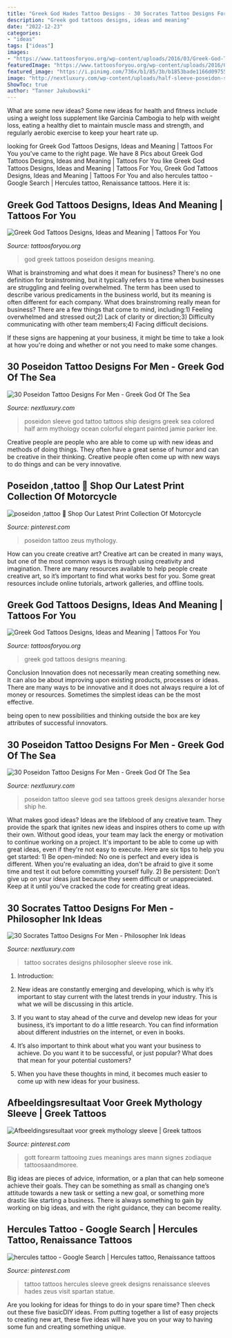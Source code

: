 ```yaml
---
title: "Greek God Hades Tattoo Designs - 30 Socrates Tattoo Designs For Men"
description: "Greek god tattoos designs, ideas and meaning"
date: "2022-12-23"
categories:
- "ideas"
tags: ["ideas"]
images:
- "https://www.tattoosforyou.org/wp-content/uploads/2016/03/Greek-God-Tattoos.jpg"
featuredImage: "https://www.tattoosforyou.org/wp-content/uploads/2016/03/Greek-God-Tattoos-Poseidon.jpg"
featured_image: "https://i.pinimg.com/736x/b1/85/3b/b1853bade1166d0975562fb676b2b2a3--tattoo-sleeves-sleeve-tattoos.jpg"
image: "http://nextluxury.com/wp-content/uploads/half-sleeve-poseidon-ship-tattoos-for-males.jpg"
ShowToc: true
author: "Tanner Jakubowski"
---
```



What are some new ideas?
Some new ideas for health and fitness include using a weight loss supplement like Garcinia Cambogia to help with weight loss, eating a healthy diet to maintain muscle mass and strength, and regularly aerobic exercise to keep your heart rate up.

	

		
looking for Greek God Tattoos Designs, Ideas and Meaning | Tattoos For You you've came to the right page. We have 8 Pics about Greek God Tattoos Designs, Ideas and Meaning | Tattoos For You like Greek God Tattoos Designs, Ideas and Meaning | Tattoos For You, Greek God Tattoos Designs, Ideas and Meaning | Tattoos For You and also hercules tattoo - Google Search | Hercules tattoo, Renaissance tattoos. Here it is:
		
    
## Greek God Tattoos Designs, Ideas And Meaning | Tattoos For You

<img loading=lazy src="https://www.tattoosforyou.org/wp-content/uploads/2016/03/Greek-God-Tattoos-Poseidon.jpg" onerror="this.onerror=null;this.src='https://tse2.mm.bing.net/th?id=OIP.b_oWyZP7LRzCcWHLSx88eQHaHa&amp;pid=15.1';" alt="Greek God Tattoos Designs, Ideas and Meaning | Tattoos For You">

_Source: tattoosforyou.org_

>god greek tattoos poseidon designs meaning. 

	

What is brainstroming and what does it mean for business?
There's no one definition for brainstroming, but it typically refers to a time when businesses are struggling and feeling overwhelmed. The term has been used to describe various predicaments in the business world, but its meaning is often different for each company. 
What does brainstroming really mean for business? There are a few things that come to mind, including:1) Feeling overwhelmed and stressed out;2) Lack of clarity or direction;3) Difficulty communicating with other team members;4) Facing difficult decisions. 

If these signs are happening at your business, it might be time to take a look at how you're doing and whether or not you need to make some changes.

    
## 30 Poseidon Tattoo Designs For Men - Greek God Of The Sea

<img loading=lazy src="http://nextluxury.com/wp-content/uploads/half-sleeve-poseidon-ship-tattoos-for-males.jpg" onerror="this.onerror=null;this.src='https://tse3.mm.bing.net/th?id=OIP.6umHFAlF3niqSYbZcP87awHaGu&amp;pid=15.1';" alt="30 Poseidon Tattoo Designs For Men - Greek God Of The Sea">

_Source: nextluxury.com_

>poseidon sleeve god tattoo tattoos ship designs greek sea colored half arm mythology ocean colorful elegant painted jamie parker lee. 

	

Creative people are people who are able to come up with new ideas and methods of doing things. They often have a great sense of humor and can be creative in their thinking. Creative people often come up with new ways to do things and can be very innovative.

    
## Poseidon ,tattoo 🛵 Shop Our Latest Print Collection Of Motorcycle

<img loading=lazy src="https://i.pinimg.com/736x/b1/26/4f/b1264f9e2c3ddfe089afffab5777d944.jpg" onerror="this.onerror=null;this.src='https://tse2.mm.bing.net/th?id=OIP.M-GxlNyLJxny_Wgsic98ZgHaKr&amp;pid=15.1';" alt="poseidon ,tattoo 🛵 Shop Our Latest Print Collection Of Motorcycle">

_Source: pinterest.com_

>poseidon tattoo zeus mythology. 

	

How can you create creative art?
Creative art can be created in many ways, but one of the most common ways is through using creativity and imagination. There are many resources available to help people create creative art, so it’s important to find what works best for you. Some great resources include online tutorials, artwork galleries, and offline tools.

    
## Greek God Tattoos Designs, Ideas And Meaning | Tattoos For You

<img loading=lazy src="https://www.tattoosforyou.org/wp-content/uploads/2016/03/Greek-God-Tattoos.jpg" onerror="this.onerror=null;this.src='https://tse4.mm.bing.net/th?id=OIP.qPKtq0N1JRD4zEiQ8niBBwHaJV&amp;pid=15.1';" alt="Greek God Tattoos Designs, Ideas and Meaning | Tattoos For You">

_Source: tattoosforyou.org_

>greek god tattoos designs meaning. 

	

Conclusion
Innovation does not necessarily mean creating something new. It can also be about improving upon existing products, processes or ideas.
There are many ways to be innovative and it does not always require a lot of money or resources. Sometimes the simplest ideas can be the most effective.

 being open to new possibilities and thinking outside the box are key attributes of successful innovators.

    
## 30 Poseidon Tattoo Designs For Men - Greek God Of The Sea

<img loading=lazy src="http://nextluxury.com/wp-content/uploads/fulls-sleeve-poseidon-tattoo-artwork-for-men.jpg" onerror="this.onerror=null;this.src='https://tse2.mm.bing.net/th?id=OIP.yaxZ4tVRPMgPjTGy_L_VCAHaHa&amp;pid=15.1';" alt="30 Poseidon Tattoo Designs For Men - Greek God Of The Sea">

_Source: nextluxury.com_

>poseidon tattoo sleeve god sea tattoos greek designs alexander horse ship he. 

	

What makes good ideas?
Ideas are the lifeblood of any creative team. They provide the spark that ignites new ideas and inspires others to come up with their own. Without good ideas, your team may lack the energy or motivation to continue working on a project. It's important to be able to come up with great ideas, even if they're not easy to execute. Here are six tips to help you get started: 1) Be open-minded: No one is perfect and every idea is different. When you're evaluating an idea, don't be afraid to give it some time and test it out before committing yourself fully. 2) Be persistent: Don't give up on your ideas just because they seem difficult or unappreciated. Keep at it until you've cracked the code for creating great ideas.

    
## 30 Socrates Tattoo Designs For Men - Philosopher Ink Ideas

<img loading=lazy src="http://nextluxury.com/wp-content/uploads/guys-chicano-rose-flower-socrates-tattoo-sleeve-designs.jpg" onerror="this.onerror=null;this.src='https://tse1.mm.bing.net/th?id=OIP._IC-hTWtBbwvXLQbgiP-PwHaHa&amp;pid=15.1';" alt="30 Socrates Tattoo Designs For Men - Philosopher Ink Ideas">

_Source: nextluxury.com_

>tattoo socrates designs philosopher sleeve rose ink. 

	

1. Introduction:
1. New ideas are constantly emerging and developing, which is why it’s important to stay current with the latest trends in your industry. This is what we will be discussing in this article.
2. If you want to stay ahead of the curve and develop new ideas for your business, it’s important to do a little research. You can find information about different industries on the internet, or even in books.

3. It’s also important to think about what you want your business to achieve. Do you want it to be successful, or just popular? What does that mean for your potential customers?

4. When you have these thoughts in mind, it becomes much easier to come up with new ideas for your business.

    
## Afbeeldingsresultaat Voor Greek Mythology Sleeve | Greek Tattoos

<img loading=lazy src="https://i.pinimg.com/736x/c8/16/e4/c816e41d980ef8f5c0068f7eee39491a.jpg" onerror="this.onerror=null;this.src='https://tse2.mm.bing.net/th?id=OIP.MJnxTMJihxbuhoS9K-ARBQHaHa&amp;pid=15.1';" alt="Afbeeldingsresultaat voor greek mythology sleeve | Greek tattoos">

_Source: pinterest.com_

>gott forearm tattooing zues meanings ares mann signes zodiaque tattoosaandmoree. 

	

Big ideas are pieces of advice, information, or a plan that can help someone achieve their goals. They can be something as small as changing one’s attitude towards a new task or setting a new goal, or something more drastic like starting a business. There is always something to gain by working on big ideas, and with the right guidance, they can become reality.

    
## Hercules Tattoo - Google Search | Hercules Tattoo, Renaissance Tattoos

<img loading=lazy src="https://i.pinimg.com/736x/b1/85/3b/b1853bade1166d0975562fb676b2b2a3--tattoo-sleeves-sleeve-tattoos.jpg" onerror="this.onerror=null;this.src='https://tse3.mm.bing.net/th?id=OIP.seaBzYc-ZB_DYRl1ZZJYggHaHa&amp;pid=15.1';" alt="hercules tattoo - Google Search | Hercules tattoo, Renaissance tattoos">

_Source: pinterest.com_

>tattoo tattoos hercules sleeve greek designs renaissance sleeves hades zeus visit spartan statue. 

	

Are you looking for ideas for things to do in your spare time? Then check out these five basicDIY ideas. From putting together a list of easy projects to creating new art, these five ideas will have you on your way to having some fun and creating something unique.


